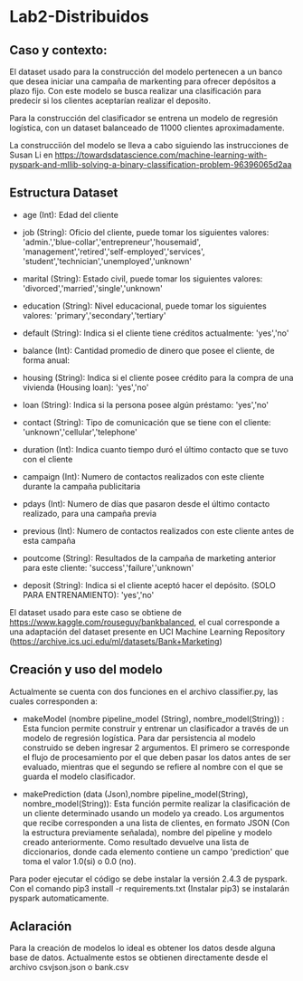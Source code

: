 # Lab2-Distribuidos

## Caso y contexto:
El dataset usado para la construcción del modelo pertenecen a un banco que desea iniciar una campaña de markenting
para ofrecer depósitos a plazo fijo. Con este modelo se busca realizar una clasificación para predecir si los clientes
aceptarían realizar el deposito.

Para la construcción del clasificador se entrena un modelo de regresión logística, con un dataset balanceado
de 11000 clientes aproximadamente.

La construcciión del modelo se lleva a cabo siguiendo las instrucciones de Susan Li en 
https://towardsdatascience.com/machine-learning-with-pyspark-and-mllib-solving-a-binary-classification-problem-96396065d2aa

## Estructura Dataset

 - age (Int): Edad del cliente
 - job (String): Oficio del cliente, puede tomar los siguientes valores: 
    'admin.','blue-collar','entrepreneur','housemaid',
    'management','retired','self-employed','services',
    'student','technician','unemployed','unknown'
    
 - marital (String): Estado civil, puede tomar los siguientes valores:
     'divorced','married','single','unknown'
 - education (String): Nivel educacional, puede tomar los siguientes valores:
      'primary','secondary','tertiary'
 - default (String): Indica si el cliente tiene créditos actualmente:
      'yes','no'
 - balance (Int): Cantidad promedio de dinero que posee el cliente, de forma anual:
 - housing (String): Indica si el cliente posee crédito para la compra de una vivienda (Housing loan):
      'yes','no'
 - loan (String): Indica si la persona posee algún préstamo:
      'yes','no'
 - contact (String): Tipo de comunicación que se tiene con el cliente:
      'unknown','cellular','telephone'
 - duration (Int): Indica cuanto tiempo duró el último contacto que se tuvo con el cliente
 - campaign (Int): Numero de contactos realizados con este cliente durante la campaña publicitaria
 - pdays (Int): Numero de días que pasaron desde el último contacto realizado, para una campaña previa
 - previous (Int): Numero de contactos realizados con este cliente antes de esta campaña
 - poutcome (String): Resultados de la campaña de marketing anterior para este cliente:
      'success','failure','unknown'
 - deposit (String): Indica si el cliente aceptó hacer el depósito. (SOLO PARA ENTRENAMIENTO):
      'yes','no'
   
El dataset usado para este caso se obtiene de https://www.kaggle.com/rouseguy/bankbalanced, el cual corresponde
a una adaptación del dataset presente en UCI Machine Learning Repository (https://archive.ics.uci.edu/ml/datasets/Bank+Marketing)

## Creación y uso del modelo

Actualmente se cuenta con dos funciones en el archivo classifier.py, las cuales corresponden a:

  - makeModel (nombre pipeline_model (String), nombre_model(String)) : Esta funcion permite construir y entrenar un 
clasificador a través de un modelo de regresión logística. Para dar persistencia al modelo construido se deben ingresar 2 argumentos. El primero se corresponde el flujo de procesamiento por el que deben pasar los datos antes de ser evaluado, mientras que el segundo se refiere al nombre con el que se guarda el modelo clasificador.
 
  - makePrediction (data (Json),nombre pipeline_model(String), nombre_model(String)): Esta función permite realizar
la clasificación de un cliente determinado usando un modelo ya creado. Los argumentos que recibe corresponden a una           lista de clientes, en formato JSON (Con la estructura previamente señalada), nombre del pipeline y modelo creado anteriormente. Como resultado devuelve una lista de diccionarios, donde cada elemento contiene un campo 'prediction' que toma el valor 1.0(si) o 0.0 (no).
  
  

Para poder ejecutar el código se debe instalar la versión 2.4.3 de pyspark. Con el comando
pip3 install -r requirements.txt (Instalar pip3) se instalarán pyspark automaticamente.

## Aclaración
Para la creación de modelos lo ideal es obtener los datos desde alguna base de datos. Actualmente estos se obtienen
directamente desde el archivo csvjson.json o bank.csv


